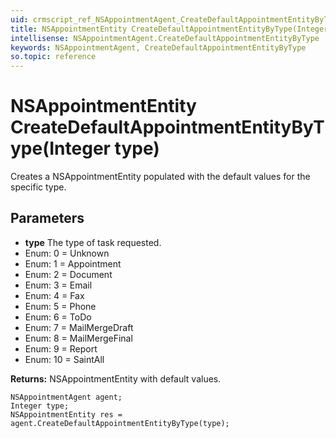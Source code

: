 ```yaml
---
uid: crmscript_ref_NSAppointmentAgent_CreateDefaultAppointmentEntityByType
title: NSAppointmentEntity CreateDefaultAppointmentEntityByType(Integer type)
intellisense: NSAppointmentAgent.CreateDefaultAppointmentEntityByType
keywords: NSAppointmentAgent, CreateDefaultAppointmentEntityByType
so.topic: reference
---
```


# NSAppointmentEntity CreateDefaultAppointmentEntityByType(Integer type)

Creates a NSAppointmentEntity populated with the default values for the specific type.

## Parameters

* **type** The type of task requested.
* Enum: 0 = Unknown 
* Enum: 1 = Appointment 
* Enum: 2 = Document 
* Enum: 3 = Email 
* Enum: 4 = Fax 
* Enum: 5 = Phone 
* Enum: 6 = ToDo 
* Enum: 7 = MailMergeDraft 
* Enum: 8 = MailMergeFinal 
* Enum: 9 = Report 
* Enum: 10 = SaintAll 

**Returns:** NSAppointmentEntity with default values.

```crmscript
NSAppointmentAgent agent;
Integer type;
NSAppointmentEntity res = agent.CreateDefaultAppointmentEntityByType(type);
```

